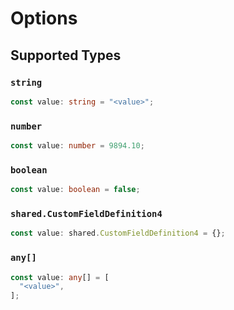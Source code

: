 # Options


## Supported Types

### `string`

```typescript
const value: string = "<value>";
```

### `number`

```typescript
const value: number = 9894.10;
```

### `boolean`

```typescript
const value: boolean = false;
```

### `shared.CustomFieldDefinition4`

```typescript
const value: shared.CustomFieldDefinition4 = {};
```

### `any[]`

```typescript
const value: any[] = [
  "<value>",
];
```

